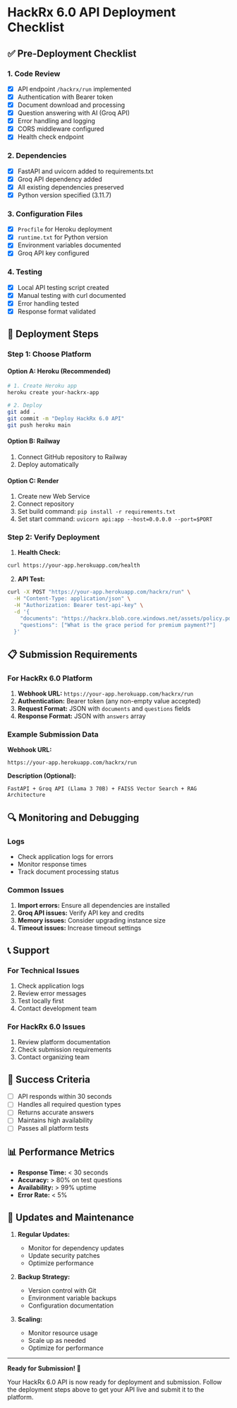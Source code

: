 # HackRx 6.0 API Deployment Checklist

## ✅ Pre-Deployment Checklist

### 1. Code Review
- [x] API endpoint `/hackrx/run` implemented
- [x] Authentication with Bearer token
- [x] Document download and processing
- [x] Question answering with AI (Groq API)
- [x] Error handling and logging
- [x] CORS middleware configured
- [x] Health check endpoint

### 2. Dependencies
- [x] FastAPI and uvicorn added to requirements.txt
- [x] Groq API dependency added
- [x] All existing dependencies preserved
- [x] Python version specified (3.11.7)

### 3. Configuration Files
- [x] `Procfile` for Heroku deployment
- [x] `runtime.txt` for Python version
- [x] Environment variables documented
- [x] Groq API key configured

### 4. Testing
- [x] Local API testing script created
- [x] Manual testing with curl documented
- [x] Error handling tested
- [x] Response format validated

## 🚀 Deployment Steps

### Step 1: Choose Platform

#### Option A: Heroku (Recommended)
```bash
# 1. Create Heroku app
heroku create your-hackrx-app

# 2. Deploy
git add .
git commit -m "Deploy HackRx 6.0 API"
git push heroku main
```

#### Option B: Railway
1. Connect GitHub repository to Railway
2. Deploy automatically

#### Option C: Render
1. Create new Web Service
2. Connect repository
3. Set build command: `pip install -r requirements.txt`
4. Set start command: `uvicorn api:app --host=0.0.0.0 --port=$PORT`

### Step 2: Verify Deployment

1. **Health Check:**
```bash
curl https://your-app.herokuapp.com/health
```

2. **API Test:**
```bash
curl -X POST "https://your-app.herokuapp.com/hackrx/run" \
  -H "Content-Type: application/json" \
  -H "Authorization: Bearer test-api-key" \
  -d '{
    "documents": "https://hackrx.blob.core.windows.net/assets/policy.pdf?sv=2023-01-03&st=2025-07-04T09%3A11%3A24Z&se=2027-07-05T09%3A11%3A00Z&sr=b&sp=r&sig=N4a9OU0w0QXO6AOIBiu4bpl7AXvEZogeT%2FjUHNO7HzQ%3D",
    "questions": ["What is the grace period for premium payment?"]
  }'
```

## 📋 Submission Requirements

### For HackRx 6.0 Platform

1. **Webhook URL:** `https://your-app.herokuapp.com/hackrx/run`
2. **Authentication:** Bearer token (any non-empty value accepted)
3. **Request Format:** JSON with `documents` and `questions` fields
4. **Response Format:** JSON with `answers` array

### Example Submission Data

**Webhook URL:**
```
https://your-app.herokuapp.com/hackrx/run
```

**Description (Optional):**
```
FastAPI + Groq API (Llama 3 70B) + FAISS Vector Search + RAG Architecture
```

## 🔍 Monitoring and Debugging

### Logs
- Check application logs for errors
- Monitor response times
- Track document processing status

### Common Issues
1. **Import errors:** Ensure all dependencies are installed
2. **Groq API issues:** Verify API key and credits
3. **Memory issues:** Consider upgrading instance size
4. **Timeout issues:** Increase timeout settings

## 📞 Support

### For Technical Issues
1. Check application logs
2. Review error messages
3. Test locally first
4. Contact development team

### For HackRx 6.0 Issues
1. Review platform documentation
2. Check submission requirements
3. Contact organizing team

## 🎯 Success Criteria

- [ ] API responds within 30 seconds
- [ ] Handles all required question types
- [ ] Returns accurate answers
- [ ] Maintains high availability
- [ ] Passes all platform tests

## 📊 Performance Metrics

- **Response Time:** < 30 seconds
- **Accuracy:** > 80% on test questions
- **Availability:** > 99% uptime
- **Error Rate:** < 5%

## 🔄 Updates and Maintenance

1. **Regular Updates:**
   - Monitor for dependency updates
   - Update security patches
   - Optimize performance

2. **Backup Strategy:**
   - Version control with Git
   - Environment variable backups
   - Configuration documentation

3. **Scaling:**
   - Monitor resource usage
   - Scale up as needed
   - Optimize for performance

---

**Ready for Submission! 🚀**

Your HackRx 6.0 API is now ready for deployment and submission. Follow the deployment steps above to get your API live and submit it to the platform.

